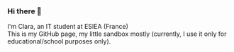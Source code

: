 ### Hi there 👋
<!--
**Beezdone/Beezdone** is a ✨ _special_ ✨ repository because its `README.md` (this file) appears on your GitHub profile.

Here are some ideas to get you started:

- 🔭 I’m currently working on ...
- 🌱 I’m currently learning ...
- 👯 I’m looking to collaborate on ...
- 🤔 I’m looking for help with ...
- 💬 Ask me about ...
- 📫 How to reach me: ...
- 😄 Pronouns: ...
- ⚡ Fun fact: ...
 -->
 
I'm Clara, an IT student at ESIEA (France)  
This is my GitHub page, my little sandbox mostly (currently, I use it only for educational/school purposes only).
 
<!-- - 🌱 I’m currently learning... _a lot of things actually_ 😆 but above all cybersecurity, networking... 

ex de cv : https://github.com/ruppysuppy 

-->
